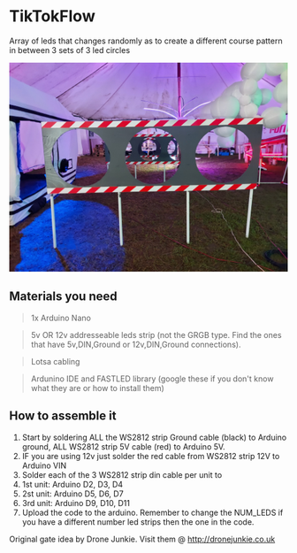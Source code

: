 # TikTokFlow
Array of leds that changes randomly as to create a different course pattern in between 3 sets of 3 led circles

![Alt text](248640171_10159488980759481_7952433724348510257_n.jpg?raw=true "Tik Tok Flow")


## Materials you need

> 1x Arduino Nano

> 5v OR 12v addresseable leds strip (not the GRGB type. Find the ones that have 5v,DIN,Ground or 12v,DIN,Ground connections).

> Lotsa cabling

> Ardunino IDE and FASTLED library (google these if you don't know what they are or how to install them)



## How to assemble it

1. Start by soldering ALL the WS2812 strip Ground cable (black) to Arduino ground, ALL WS2812 strip 5V cable (red) to Arduino 5V.
2. IF you are using 12v just solder the red cable from WS2812 strip 12V to Arduino VIN
3. Solder each of the 3 WS2812 strip din cable per unit to 
4. 1st unit: Arduino D2, D3, D4
5. 2st unit: Arduino D5, D6, D7
6. 3rd unit: Arduino D9, D10, D11
7. Upload the code to the arduino. Remember to change the NUM_LEDS if you have a different number led strips then the one in the code.




Original gate idea by Drone Junkie.
Visit them @ http://dronejunkie.co.uk
